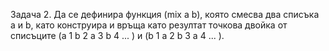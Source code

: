 Задача 2. Да се дефинира функция (mix a b), която смесва два списъка a и b, като конструира и
връща като резултат точкова двойка от списъците (a 1 b 2 a 3 b 4 ... ) и (b 1 a 2 b 3 a 4 ... ).
